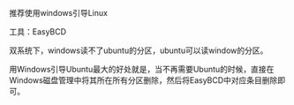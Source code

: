 推荐使用windows引导Linux

工具：EasyBCD



双系统下，windows读不了ubuntu的分区，ubuntu可以读window的分区。

用Windows引导Ubuntu最大的好处就是，当不再需要Ubuntu的时候，直接在Windows磁盘管理中将其所在所有分区删除，然后将EasyBCD中对应条目删除即可。


